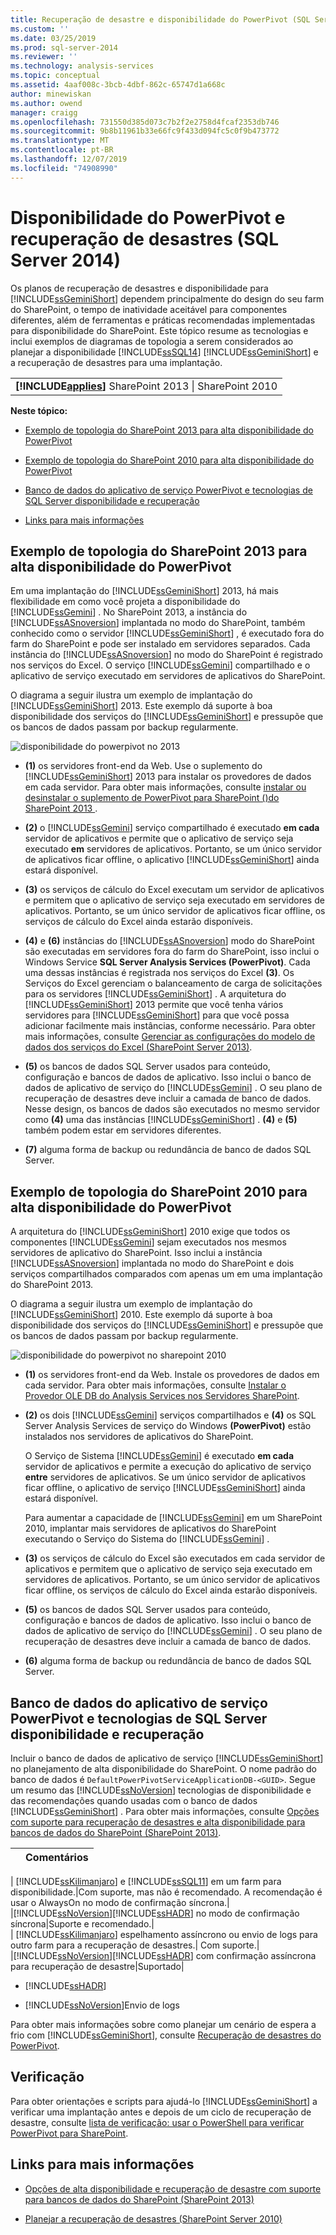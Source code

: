 ```yaml
---
title: Recuperação de desastre e disponibilidade do PowerPivot (SQL Server 2014) | Microsoft Docs
ms.custom: ''
ms.date: 03/25/2019
ms.prod: sql-server-2014
ms.reviewer: ''
ms.technology: analysis-services
ms.topic: conceptual
ms.assetid: 4aaf008c-3bcb-4dbf-862c-65747d1a668c
author: minewiskan
ms.author: owend
manager: craigg
ms.openlocfilehash: 731550d385d073c7b2f2e2758d4fcaf2353db746
ms.sourcegitcommit: 9b8b11961b33e66fc9f433d094fc5c0f9b473772
ms.translationtype: MT
ms.contentlocale: pt-BR
ms.lasthandoff: 12/07/2019
ms.locfileid: "74908990"
---
```

# <a name="powerpivot-availability-and-disaster-recovery-sql-server-2014"></a>Disponibilidade do PowerPivot e recuperação de desastres (SQL Server 2014)
  Os planos de recuperação de desastres e disponibilidade para [!INCLUDE[ssGeminiShort](../../includes/ssgeminishort-md.md)] dependem principalmente do design do seu farm do SharePoint, o tempo de inatividade aceitável para componentes diferentes, além de ferramentas e práticas recomendadas implementadas para disponibilidade do SharePoint. Este tópico resume as tecnologias e inclui exemplos de diagramas de topologia a serem considerados ao planejar a disponibilidade [!INCLUDE[ssSQL14](../../includes/sssql14-md.md)] [!INCLUDE[ssGeminiShort](../../includes/ssgeminishort-md.md)] e a recuperação de desastres para uma implantação.  
  
||  
|-|  
|**[!INCLUDE[applies](../../includes/applies-md.md)]** SharePoint 2013 &#124; SharePoint 2010|  
  
 **Neste tópico:**  
  
-   [Exemplo de topologia do SharePoint 2013 para alta disponibilidade do PowerPivot](#bkmk_sharepoint2013)  
  
-   [Exemplo de topologia do SharePoint 2010 para alta disponibilidade do PowerPivot](#bkmk_sharepoint2010)  
  
-   [Banco de dados do aplicativo de serviço PowerPivot e tecnologias de SQL Server disponibilidade e recuperação](#bkmk_sql_server_technologies)  
  
-   [Links para mais informações](#bkmk_more_resources)  
  
##  <a name="bkmk_sharepoint2013"></a>Exemplo de topologia do SharePoint 2013 para alta disponibilidade do PowerPivot  
 Em uma implantação do [!INCLUDE[ssGeminiShort](../../includes/ssgeminishort-md.md)] 2013, há mais flexibilidade em como você projeta a disponibilidade do [!INCLUDE[ssGemini](../../includes/ssgemini-md.md)] . No SharePoint 2013, a instância do [!INCLUDE[ssASnoversion](../../includes/ssasnoversion-md.md)] implantada no modo do SharePoint, também conhecido como o servidor [!INCLUDE[ssGeminiShort](../../includes/ssgeminishort-md.md)] , é executado fora do farm do SharePoint e pode ser instalado em servidores separados. Cada instância do [!INCLUDE[ssASnoversion](../../includes/ssasnoversion-md.md)] no modo do SharePoint é registrado nos serviços do Excel. O serviço [!INCLUDE[ssGemini](../../includes/ssgemini-md.md)] compartilhado e o aplicativo de serviço executado em servidores de aplicativos do SharePoint.  
  
 O diagrama a seguir ilustra um exemplo de implantação do [!INCLUDE[ssGeminiShort](../../includes/ssgeminishort-md.md)] 2013. Este exemplo dá suporte à boa disponibilidade dos serviços do [!INCLUDE[ssGeminiShort](../../includes/ssgeminishort-md.md)] e pressupõe que os bancos de dados passam por backup regularmente.  
  
 ![disponibilidade do powerpivot no 2013](../media/ssas-powerpivot-services-2013.png "disponibilidade do powerpivot no 2013")  
  
-   **(1)** os servidores front-end da Web. Use o suplemento do [!INCLUDE[ssGeminiShort](../../includes/ssgeminishort-md.md)] 2013 para instalar os provedores de dados em cada servidor. Para obter mais informações, consulte [instalar ou desinstalar o suplemento de PowerPivot para SharePoint &#40;&#41;do SharePoint 2013 ](../instances/install-windows/install-or-uninstall-the-power-pivot-for-sharepoint-add-in-sharepoint-2013.md).  
  
-   **(2)** o [!INCLUDE[ssGemini](../../includes/ssgemini-md.md)] serviço compartilhado é executado **em cada** servidor de aplicativos e permite que o aplicativo de serviço seja executado **em** servidores de aplicativos. Portanto, se um único servidor de aplicativos ficar offline, o aplicativo [!INCLUDE[ssGeminiShort](../../includes/ssgeminishort-md.md)] ainda estará disponível.  
  
-   **(3)** os serviços de cálculo do Excel executam um servidor de aplicativos e permitem que o aplicativo de serviço seja executado em servidores de aplicativos. Portanto, se um único servidor de aplicativos ficar offline, os serviços de cálculo do Excel ainda estarão disponíveis.  
  
-   **(4)** e **(6)** instâncias do [!INCLUDE[ssASnoversion](../../includes/ssasnoversion-md.md)] modo do SharePoint são executadas em servidores fora do farm do SharePoint, isso inclui o Windows Service **SQL Server Analysis Services (PowerPivot)**. Cada uma dessas instâncias é registrada nos serviços do Excel **(3)**. Os Serviços do Excel gerenciam o balanceamento de carga de solicitações para os servidores [!INCLUDE[ssGeminiShort](../../includes/ssgeminishort-md.md)] . A arquitetura do [!INCLUDE[ssGeminiShort](../../includes/ssgeminishort-md.md)] 2013 permite que você tenha vários servidores para [!INCLUDE[ssGeminiShort](../../includes/ssgeminishort-md.md)] para que você possa adicionar facilmente mais instâncias, conforme necessário. Para obter mais informações, consulte [Gerenciar as configurações do modelo de dados dos serviços do Excel (SharePoint Server 2013)](https://technet.microsoft.com/library/jj219780\(v=office.15\).aspx).  
  
-   **(5)** os bancos de dados SQL Server usados para conteúdo, configuração e bancos de dados de aplicativo. Isso inclui o banco de dados de aplicativo de serviço do [!INCLUDE[ssGemini](../../includes/ssgemini-md.md)] . O seu plano de recuperação de desastres deve incluir a camada de banco de dados. Nesse design, os bancos de dados são executados no mesmo servidor como **(4)** uma das instâncias [!INCLUDE[ssGeminiShort](../../includes/ssgeminishort-md.md)] . **(4)** e **(5)** também podem estar em servidores diferentes.  
  
-   **(7)** alguma forma de backup ou redundância de banco de dados SQL Server.  
  
##  <a name="bkmk_sharepoint2010"></a>Exemplo de topologia do SharePoint 2010 para alta disponibilidade do PowerPivot  
 A arquitetura do [!INCLUDE[ssGeminiShort](../../includes/ssgeminishort-md.md)] 2010 exige que todos os componentes [!INCLUDE[ssGemini](../../includes/ssgemini-md.md)] sejam executados nos mesmos servidores de aplicativo do SharePoint. Isso inclui a instância [!INCLUDE[ssASnoversion](../../includes/ssasnoversion-md.md)] implantada no modo do SharePoint e dois serviços compartilhados comparados com apenas um em uma implantação do SharePoint 2013.  
  
 O diagrama a seguir ilustra um exemplo de implantação do [!INCLUDE[ssGeminiShort](../../includes/ssgeminishort-md.md)] 2010. Este exemplo dá suporte à boa disponibilidade dos serviços do [!INCLUDE[ssGeminiShort](../../includes/ssgeminishort-md.md)] e pressupõe que os bancos de dados passam por backup regularmente.  
  
 ![disponibilidade do powerpivot no sharepoint 2010](../media/ssas-powerpivot-services-2010.png "disponibilidade do powerpivot no sharepoint 2010")  
  
-   **(1)** os servidores front-end da Web. Instale os provedores de dados em cada servidor. Para obter mais informações, consulte [Instalar o Provedor OLE DB do Analysis Services nos Servidores SharePoint](../../sql-server/install/install-the-analysis-services-ole-db-provider-on-sharepoint-servers.md).  
  
-   **(2)** os dois [!INCLUDE[ssGemini](../../includes/ssgemini-md.md)] serviços compartilhados e **(4)** os SQL Server Analysis Services de serviço do Windows **(PowerPivot)** estão instalados nos servidores de aplicativos do SharePoint.  
  
     O Serviço de Sistema [!INCLUDE[ssGemini](../../includes/ssgemini-md.md)] é executado **em cada** servidor de aplicativos e permite a execução do aplicativo de serviço **entre** servidores de aplicativos. Se um único servidor de aplicativos ficar offline, o aplicativo de serviço [!INCLUDE[ssGeminiShort](../../includes/ssgeminishort-md.md)] ainda estará disponível.  
  
     Para aumentar a capacidade de [!INCLUDE[ssGemini](../../includes/ssgemini-md.md)] em um SharePoint 2010, implantar mais servidores de aplicativos do SharePoint executando o Serviço do Sistema do [!INCLUDE[ssGemini](../../includes/ssgemini-md.md)] .  
  
-   **(3)** os serviços de cálculo do Excel são executados em cada servidor de aplicativos e permitem que o aplicativo de serviço seja executado em servidores de aplicativos. Portanto, se um único servidor de aplicativos ficar offline, os serviços de cálculo do Excel ainda estarão disponíveis.  
  
-   **(5)** os bancos de dados SQL Server usados para conteúdo, configuração e bancos de dados de aplicativo. Isso inclui o banco de dados de aplicativo de serviço do [!INCLUDE[ssGemini](../../includes/ssgemini-md.md)] . O seu plano de recuperação de desastres deve incluir a camada de banco de dados.  
  
-   **(6)** alguma forma de backup ou redundância de banco de dados SQL Server.  
  
##  <a name="bkmk_sql_server_technologies"></a>Banco de dados do aplicativo de serviço PowerPivot e tecnologias de SQL Server disponibilidade e recuperação  
 Incluir o banco de dados de aplicativo de serviço [!INCLUDE[ssGeminiShort](../../includes/ssgeminishort-md.md)] no planejamento de alta disponibilidade do SharePoint. O nome padrão do banco de dados é `DefaultPowerPivotServiceApplicationDB-<GUID>`. Segue um resumo das [!INCLUDE[ssNoVersion](../../includes/ssnoversion-md.md)] tecnologias de disponibilidade e das recomendações quando usadas com o banco de dados [!INCLUDE[ssGeminiShort](../../includes/ssgeminishort-md.md)] . Para obter mais informações, consulte [Opções com suporte para recuperação de desastres e alta disponibilidade para bancos de dados do SharePoint (SharePoint 2013)](https://technet.microsoft.com/library/jj841106.aspx).  
  
||Comentários|  
|-|--------------|  
|
  [!INCLUDE[ssKilimanjaro](../../includes/sskilimanjaro-md.md)] e [!INCLUDE[ssSQL11](../../includes/sssql11-md.md)] em um farm para disponibilidade.|Com suporte, mas não é recomendado. A recomendação é usar o AlwaysOn no modo de confirmação síncrona.|  
|[!INCLUDE[ssNoVersion](../../includes/ssnoversion-md.md)][!INCLUDE[ssHADR](../../includes/sshadr-md.md)] no modo de confirmação síncrona|Suporte e recomendado.|  
|
  [!INCLUDE[ssKilimanjaro](../../includes/sskilimanjaro-md.md)] espelhamento assíncrono ou envio de logs para outro farm para a recuperação de desastres.| Com suporte.|  
|[!INCLUDE[ssNoVersion](../../includes/ssnoversion-md.md)][!INCLUDE[ssHADR](../../includes/sshadr-md.md)] com confirmação assíncrona para recuperação de desastre|Suportado|  
  
-   [!INCLUDE[ssHADR](../../includes/sshadr-md.md)]  
  
-   [!INCLUDE[ssNoVersion](../../includes/ssnoversion-md.md)]Envio de logs  
  
 Para obter mais informações sobre como planejar um cenário de espera a frio com [!INCLUDE[ssGeminiShort](../../includes/ssgeminishort-md.md)], consulte [Recuperação de desastres do PowerPivot](https://social.technet.microsoft.com/wiki/contents/articles/22137.sharepoint-powerpivot-disaster-recovery.aspx).  
  
## <a name="verification"></a>Verificação  
 Para obter orientações e scripts para ajudá-lo [!INCLUDE[ssGeminiShort](../../includes/ssgeminishort-md.md)] a verificar uma implantação antes e depois de um ciclo de recuperação de desastre, consulte [lista de verificação: usar o PowerShell para verificar PowerPivot para SharePoint](../instances/install-windows/checklist-use-powershell-to-verify-power-pivot-for-sharepoint.md).  
  
##  <a name="bkmk_more_resources"></a>Links para mais informações  
  
-   [Opções de alta disponibilidade e recuperação de desastre com suporte para bancos de dados do SharePoint (SharePoint 2013)](https://technet.microsoft.com/library/jj841106.aspx)  
  
-   [Planejar a recuperação de desastres (SharePoint Server 2010)](https://technet.microsoft.com/library/ff628971\(v=office.14\).aspx)  
  

  
  
